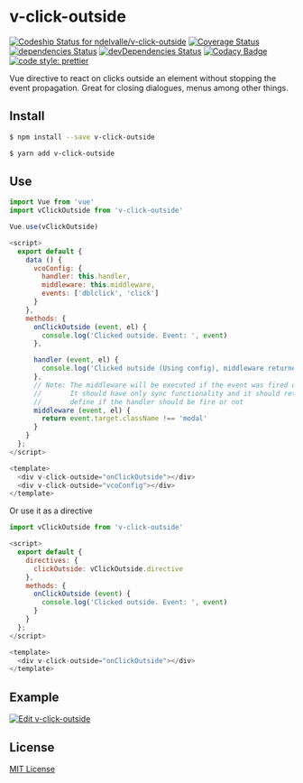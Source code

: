 # v-click-outside

[![Codeship Status for ndelvalle/v-click-outside](https://app.codeship.com/projects/f8c6e5c0-030c-0135-37dc-52cd8f2ce308/status?branch=master)](https://app.codeship.com/projects/213256)
[![Coverage Status](https://coveralls.io/repos/github/ndelvalle/v-click-outside/badge.svg?branch=master)](https://coveralls.io/github/ndelvalle/v-click-outside?branch=master)
[![dependencies Status](https://david-dm.org/ndelvalle/v-click-outside/status.svg)](https://david-dm.org/ndelvalle/v-click-outside)
[![devDependencies Status](https://david-dm.org/ndelvalle/v-click-outside/dev-status.svg)](https://david-dm.org/ndelvalle/v-click-outside?type=dev)
[![Codacy Badge](https://api.codacy.com/project/badge/Grade/5ca72a2dd2044278918b45ea1eba122e)](https://www.codacy.com/app/ndelvalle/v-click-outside?utm_source=github.com&utm_medium=referral&utm_content=ndelvalle/v-click-outside&utm_campaign=Badge_Grade)
[![code style: prettier](https://img.shields.io/badge/code_style-prettier-ff69b4.svg?style=flat-green)](https://github.com/prettier/prettier)

Vue directive to react on clicks outside an element without stopping the event propagation. Great for closing dialogues, menus among other things.

## Install

```bash
$ npm install --save v-click-outside
```

```bash
$ yarn add v-click-outside
```

## Use

```js
import Vue from 'vue'
import vClickOutside from 'v-click-outside'

Vue.use(vClickOutside)
```

```js
<script>
  export default {
    data () {
      vcoConfig: {
        handler: this.handler,
        middleware: this.middleware,
        events: ['dblclick', 'click']
      }
    },
    methods: {
      onClickOutside (event, el) {
        console.log('Clicked outside. Event: ', event)
      },

      handler (event, el) {
        console.log('Clicked outside (Using config), middleware returned true :)')
      },
      // Note: The middleware will be executed if the event was fired outside the element.
      //       It should have only sync functionality and it should return a boolean to
      //       define if the handler should be fire or not
      middleware (event, el) {
        return event.target.className !== 'modal'
      }
    }
  };
</script>

<template>
  <div v-click-outside="onClickOutside"></div>
  <div v-click-outside="vcoConfig"></div>
</template>
```

Or use it as a directive

```js
import vClickOutside from 'v-click-outside'

<script>
  export default {
    directives: {
      clickOutside: vClickOutside.directive
    },
    methods: {
      onClickOutside (event) {
        console.log('Clicked outside. Event: ', event)
      }
    }
  };
</script>

<template>
  <div v-click-outside="onClickOutside"></div>
</template>
```
## Example

[![Edit v-click-outside](https://codesandbox.io/static/img/play-codesandbox.svg)](https://codesandbox.io/s/zx7mx8y1ol?module=%2Fsrc%2Fcomponents%2FHelloWorld.vue)


## License

[MIT License](https://github.com/ndelvalle/v-click-outside/blob/master/LICENSE)
